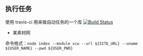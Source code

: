 ## 执行任务

使用 travis-ci 用来做自动任务的一个库
[![Build Status](https://travis-ci.org/yimogit/autotask_puppeteer.svg?branch=master)](https://travis-ci.org/yimogit/autotask_puppeteer)

* 某素材网

命令格式：`node index --module scw --url ${SITE_URL} --uname ${USER_NAME} --pwd ${USER_PWD}`
